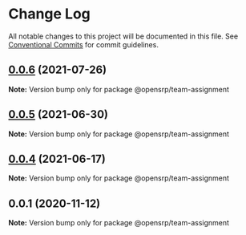 # Change Log

All notable changes to this project will be documented in this file.
See [Conventional Commits](https://conventionalcommits.org) for commit guidelines.

## [0.0.6](https://github.com/opensrp/web/compare/@opensrp/team-assignment@0.0.5...@opensrp/team-assignment@0.0.6) (2021-07-26)

**Note:** Version bump only for package @opensrp/team-assignment

## [0.0.5](https://github.com/opensrp/web/compare/@opensrp/team-assignment@0.0.4...@opensrp/team-assignment@0.0.5) (2021-06-30)

**Note:** Version bump only for package @opensrp/team-assignment

## [0.0.4](https://github.com/opensrp/web/compare/@opensrp/team-assignment@0.0.3...@opensrp/team-assignment@0.0.4) (2021-06-17)

**Note:** Version bump only for package @opensrp/team-assignment

## 0.0.1 (2020-11-12)

**Note:** Version bump only for package @opensrp/team-assignment
